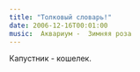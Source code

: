 ```yaml
---
title: "Толковый словарь!"
date: 2006-12-16T00:01:00
music:  Аквариум -  Зимняя роза
---
```


<P>Капустник - кошелек.

</P>
